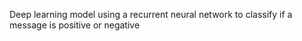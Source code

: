 Deep learning model using a recurrent neural network to classify if a message is positive or negative
